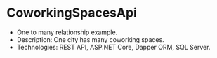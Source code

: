 # CoworkingSpacesApi  
- One to many relationship example.    
- Description: One city has many coworking spaces.   
- Technologies: REST API, ASP.NET Core, Dapper ORM, SQL Server.   